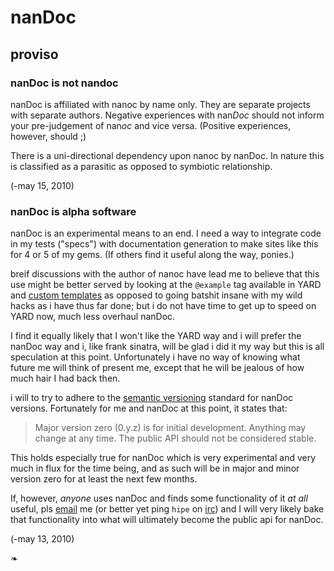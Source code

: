 # nanDoc

## proviso


### nanDoc is not nandoc

nanDoc is affiliated with nanoc by name only.  They are separate projects with separate authors.  Negative experiences with nan<em>Doc</em> should not inform your pre-judgement of nan<em>oc</em> and vice versa.  (Positive experiences, however, should ;)

There is a uni-directional dependency upon nanoc by nanDoc.  In nature this is classified as a parasitic as opposed to symbiotic relationship.

(-may 15, 2010)


### nanDoc is alpha software

nanDoc is an experimental means to an end.  I need a way to integrate code in my tests ("specs") with documentation generation to make sites like this for 4 or 5 of my gems.  (If others find it useful along the way, ponies.)

breif discussions with the author of nanoc have lead me to believe that this use might be better served by looking at the `@example` tag available in YARD and [custom templates](http://gnuu.org/2009/11/18/customizing-yard-templates/) as opposed to going batshit insane with my wild hacks as i have thus far done;
but i do not have time to get up to speed on YARD now, much less overhaul nanDoc.

I find it equally likely that I won't like the YARD way and i will prefer the nanDoc way and i, like frank sinatra, will be glad i did it my way but this is all speculation at this point.  Unfortunately i have no way of knowing what future me will think of present me, except that he will be jealous of how much hair I had back then.

i will to try to adhere to the [semantic versioning](http://semver.org/) standard for nanDoc versions.  Fortunately for me and nanDoc at this point,
it states that:

> Major version zero (0.y.z) is for initial development. Anything may change
> at any time. The public API should not be considered stable.

This holds especially true for nanDoc which is very experimental and very much in flux for the time being, and as such will be in major and minor version zero for at least the next few months.

If, however, *anyone* uses nanDoc and finds some functionality of it *at all* useful, pls [email](<mailto:chip.malice@gmail.com>) me (or better yet ping `hipe` on [irc](irc://chat.freenode.net/#ruby-lang)) and I will very likely bake that functionality into what will ultimately become the public api for nanDoc.

(-may 13, 2010)




&#10087;
